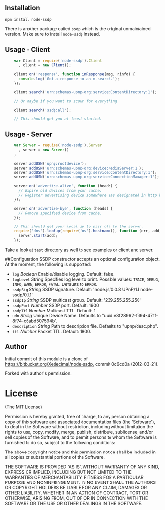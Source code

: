 ## Installation

```sh
npm install node-ssdp
```

There is another package called `ssdp` which is the original unmaintained version. Make sure to install `node-ssdp` instead.

## Usage - Client

```javascript
    var Client = require('node-ssdp').Client
      , client = new Client();

    client.on('response', function inResponse(msg, rinfo) {
      console.log('Got a response to an m-search.');
    });

    client.search('urn:schemas-upnp-org:service:ContentDirectory:1');

    // Or maybe if you want to scour for everything

    client.search('ssdp:all');

    // This should get you at least started.
```

## Usage - Server

```javascript
    var Server = require('node-ssdp').Server
      , server = new Server()
    ;

    server.addUSN('upnp:rootdevice');
    server.addUSN('urn:schemas-upnp-org:device:MediaServer:1');
    server.addUSN('urn:schemas-upnp-org:service:ContentDirectory:1');
    server.addUSN('urn:schemas-upnp-org:service:ConnectionManager:1');

    server.on('advertise-alive', function (heads) {
      // Expire old devices from your cache.
      // Register advertising device somewhere (as designated in http headers heads)
    });

    server.on('advertise-bye', function (heads) {
      // Remove specified device from cache.
    });

    // This should get your local ip to pass off to the server.
    require('dns').lookup(require('os').hostname(), function (err, add) {
      server.start(add);
    });
```

Take a look at `test` directory as well to see examples or client and server.

##Configuration
SSDP constructor accepts an optional configuration object. At the moment, the following is supported:

- `log` _Boolean_ Enable/disable logging. Default: false.
- `logLevel` _String_ Specifies log level to print. Possible values: `TRACE`, `DEBUG`, `INFO`, `WARN`, `ERROR`, `FATAL`. Defaults to `ERROR`.
- `ssdpSig` _String_ SSDP signature. Default: 'node.js/0.0.8 UPnP/1.1 node-ssdp/0.1.1'
- `ssdpIp` _String_ SSDP multicast group. Default: '239.255.255.250'
- `ssdpPort` _Number_ SSDP port. Default: 1900
- `ssdpTtl` _Number_ Multicast TTL. Default: 1
- `udn` _String_ Unique Device Name. Defaults to "uuid:e3f28962-f694-471f-8f74-c6abd507594b".
- `description` _String_ Path to description file. Defaults to "upnp/desc.php".
- `ttl` _Number_ Packet TTL. Default: 1800.

## Author

Initial commit of this module is a clone of https://bitbucket.org/Xedecimal/node-ssdp, commit 0c6cd0a (2012-03-21).

Forked with author's permission.

# License

(The MIT License)

Permission is hereby granted, free of charge, to any person obtaining a copy of this software and associated documentation files (the 'Software'), to deal in the Software without restriction, including without limitation the rights to use, copy, modify, merge, publish, distribute, sublicense, and/or sell copies of the Software, and to permit persons to whom the Software is furnished to do so, subject to the following conditions:

The above copyright notice and this permission notice shall be included in all copies or substantial portions of the Software.

THE SOFTWARE IS PROVIDED 'AS IS', WITHOUT WARRANTY OF ANY KIND, EXPRESS OR IMPLIED, INCLUDING BUT NOT LIMITED TO THE WARRANTIES OF MERCHANTABILITY, FITNESS FOR A PARTICULAR PURPOSE AND NONINFRINGEMENT. IN NO EVENT SHALL THE AUTHORS OR COPYRIGHT HOLDERS BE LIABLE FOR ANY CLAIM, DAMAGES OR OTHER LIABILITY, WHETHER IN AN ACTION OF CONTRACT, TORT OR OTHERWISE, ARISING FROM, OUT OF OR IN CONNECTION WITH THE SOFTWARE OR THE USE OR OTHER DEALINGS IN THE SOFTWARE.

